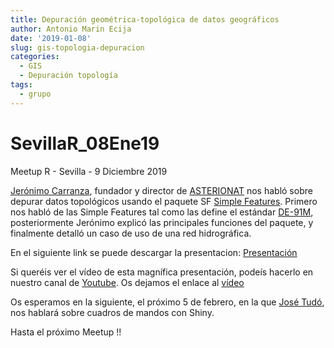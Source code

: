 ```yaml
---
title: Depuración geométrica-topológica de datos geográficos
author: Antonio Marin Ecija
date: '2019-01-08'
slug: gis-topologia-depuracion
categories:
  - GIS
  - Depuración topología
tags:
  - grupo
---
```


# SevillaR_08Ene19
Meetup R - Sevilla - 9 Diciembre 2019

[Jerónimo Carranza](https://www.linkedin.com/in/jeronimocarranzacarranza/), fundador y director de [ASTERIONAT](http://asterionat.com/) nos habló sobre depurar datos topológicos usando el paquete SF [Simple Features](https://cran.r-project.org/web/packages/sf/vignettes/sf1.html).
Primero nos habló de las Simple Features tal como las define el estándar [DE-91M](https://en.wikipedia.org/wiki/DE-9IM), posteriormente Jerónimo explicó las principales funciones del paquete, y finalmente detalló un caso de uso de una red hidrográfica.

En el siguiente link se puede descargar la presentacion:
[Presentación](https://github.com/amezet/SevillaR_08Ene19/blob/master/SevillaR_DepuRGeo.pdf)

Si queréis ver el vídeo de esta magnífica presentación, podeís hacerlo en nuestro canal de [Youtube](https://www.youtube.com/channel/UC4_SN0le5WFMu_LFaIufLbA).
Os dejamos el enlace al [vídeo](https://www.youtube.com/watch?v=qBUSh6V7VFw)

Os esperamos en la siguiente, el próximo 5 de febrero, en la que [José Tudó](https://www.linkedin.com/in/i-josé-tudó-ramírez-72392249/), nos hablará sobre cuadros de mandos con Shiny.

Hasta el próximo Meetup !!
